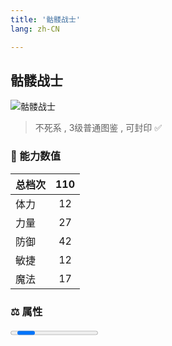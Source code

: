```yaml
---
title: '骷髅战士'
lang: zh-CN

---
```


<RouterBack />

## 骷髅战士

![骷髅战士](https://user-images.githubusercontent.com/78347270/115939441-13160200-a4d9-11eb-930a-50ec1213bb24.gif) 

> 不死系 , 3级普通图鉴<Card /> , 可封印 ✅ 


### 💪 能力数值

| 总档次       | 110            |
| :----------- |:-------------:|
| 体力      | 12   <Stars :number="1" />  |
| 力量      | 27   <Stars :number="2.5" />  |
| 防御      | 42  <Stars :number="4" />  | 
| 敏捷      | 12 <Stars :number="1" />  | 
| 魔法      | 17  <Stars :number="1.5" />   | 


### ⚖️ 属性


<Progress earth :number="3" />

<Progress water :number="0" />

<Progress fire :number="0" />

<Progress wind :number="7" />

### ✨ 技能栏 <Strong>9个</Strong>

- 攻击
- 防御

### 👶 1级出现点

- 无



